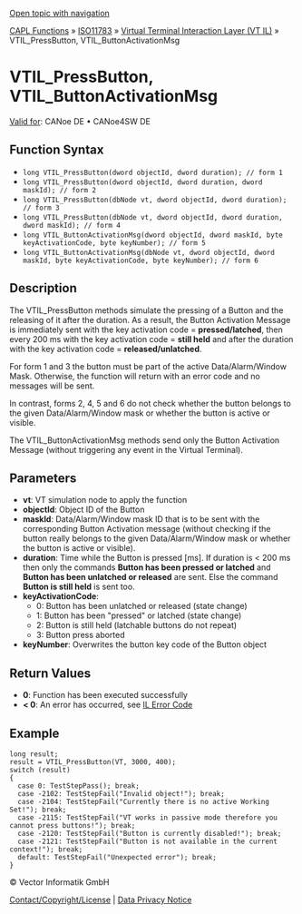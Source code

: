 [Open topic with navigation](../../../../../../CANoeDEFamily.htm#Topics/CAPLFunctions/ISO11783/ISOInteractionLayerVT/Functions/CAPLfunctionIso11783VTILPressButton.md)

[CAPL Functions](../../../CAPLfunctions.md) » [ISO11783](../../CAPLfunctionsISO11783Overview.md) » [Virtual Terminal Interaction Layer (VT IL)](../CAPLfunctionsISOILVTOverview.md) » VTIL_PressButton, VTIL_ButtonActivationMsg

# VTIL_PressButton, VTIL_ButtonActivationMsg

[Valid for](../../../../Shared/FeatureAvailability.md):  CANoe DE • CANoe4SW DE

## Function Syntax

- `long VTIL_PressButton(dword objectId, dword duration); // form 1`
- `long VTIL_PressButton(dword objectId, dword duration, dword maskId); // form 2`
- `long VTIL_PressButton(dbNode vt, dword objectId, dword duration); // form 3`
- `long VTIL_PressButton(dbNode vt, dword objectId, dword duration, dword maskId); // form 4`
- `long VTIL_ButtonActivationMsg(dword objectId, dword maskId, byte keyActivationCode, byte keyNumber); // form 5`
- `long VTIL_ButtonActivationMsg(dbNode vt, dword objectId, dword maskId, byte keyActivationCode, byte keyNumber); // form 6`

## Description

The VTIL_PressButton methods simulate the pressing of a Button and the releasing of it after the duration. As a result, the Button Activation Message is immediately sent with the key activation code = **pressed/latched**, then every 200 ms with the key activation code = **still held** and after the duration with the key activation code = **released/unlatched**.

For form 1 and 3 the button must be part of the active Data/Alarm/Window Mask. Otherwise, the function will return with an error code and no messages will be sent.

In contrast, forms 2, 4, 5 and 6 do not check whether the button belongs to the given Data/Alarm/Window mask or whether the button is active or visible.

The VTIL_ButtonActivationMsg methods send only the Button Activation Message (without triggering any event in the Virtual Terminal).

## Parameters

- **vt**: VT simulation node to apply the function
- **objectId**: Object ID of the Button
- **maskId**: Data/Alarm/Window mask ID that is to be sent with the corresponding Button Activation message (without checking if the button really belongs to the given Data/Alarm/Window mask or whether the button is active or visible).
- **duration**: Time while the Button is pressed [ms]. If duration is < 200 ms then only the commands **Button has been pressed or latched** and **Button has been unlatched or released** are sent. Else the command **Button is still held** is sent too.
- **keyActivationCode**:
  - 0: Button has been unlatched or released (state change)
  - 1: Button has been "pressed" or latched (state change)
  - 2: Button is still held (latchable buttons do not repeat)
  - 3: Button press aborted
- **keyNumber**: Overwrites the button key code of the Button object

## Return Values

- **0**: Function has been executed successfully
- **< 0**: An error has occurred, see [IL Error Code](../../../CAPLfunctionsISOj1939ErrorCodes.md)

## Example

```plaintext
long result;
result = VTIL_PressButton(VT, 3000, 400);
switch (result)
{
  case 0: TestStepPass(); break;
  case -2102: TestStepFail("Invalid object!"); break;
  case -2104: TestStepFail("Currently there is no active Working Set!"); break;
  case -2115: TestStepFail("VT works in passive mode therefore you cannot press buttons!"); break;
  case -2120: TestStepFail("Button is currently disabled!"); break;
  case -2121: TestStepFail("Button is not available in the current context!"); break;
  default: TestStepFail("Unexpected error"); break;
}
```

© Vector Informatik GmbH

[Contact/Copyright/License](../../../../Shared/ContactCopyrightLicense.md) | [Data Privacy Notice](https://www.vector.com/int/en/company/get-info/privacy-policy/)